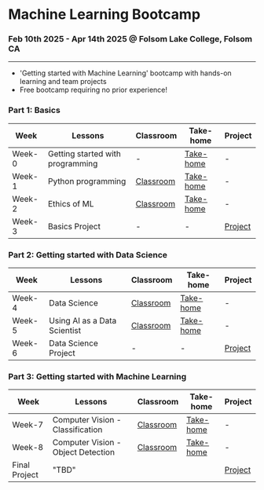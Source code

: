 # Machine Learning Bootcamp
### Feb 10th 2025 - Apr 14th 2025 @ Folsom Lake College, Folsom CA
---
- 'Getting started with Machine Learning' bootcamp with hands-on learning and team projects
- Free bootcamp requiring no prior experience!

### Part 1: Basics
| Week | Lessons | Classroom | Take-home | Project |
|----|----|----|----|----|
| Week-0 | Getting started with programming | - | [Take-home](https://github.com/shashankbl/mlbootcamp2025flc/blob/main/1_Basics_GettingStartedWithProgramming.ipynb) | - |
| Week-1 | Python programming | [Classroom](https://github.com/shashankbl/mlbootcamp2025flc/blob/main/2_Basics_PythonProgramming.ipynb) | [Take-home](https://github.com/shashankbl/mlbootcamp2025flc/blob/main/2_Basics_PythonProgramming_Takehome.ipynb) | - |
| Week-2 | Ethics of ML | [Classroom]() | [Take-home]() | - |
| Week-3 | Basics Project | - | - | [Project]() |


### Part 2: Getting started with Data Science
| Week | Lessons | Classroom | Take-home | Project |
|----|----|----|----|----|
| Week-4 | Data Science | [Classroom]() | [Take-home]() | - |
| Week-5 | Using AI as a Data Scientist | [Classroom]() | [Take-home]() | - |
| Week-6 | Data Science Project | - | - | [Project]() |


### Part 3: Getting started with Machine Learning
| Week | Lessons | Classroom | Take-home | Project |
|----|----|----|----|----|
| Week-7 | Computer Vision - Classification | [Classroom]() | [Take-home]() | - |
| Week-8 | Computer Vision - Object Detection | [Classroom]() | [Take-home]() | - |
| Final Project | "TBD" |  |  | [Project]() |
